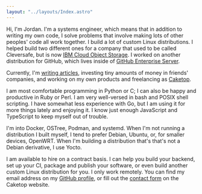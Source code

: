 ```yaml
---
layout: "../layouts/Index.astro"
---
```


Hi, I'm Jordan.
I'm a systems engineer, which means that in addition to writing my own code, I solve problems that involve making lots of other peoples' code all work together.
I build a lot of custom Linux distributions.
I helped build two different ones for a company that used to be called Cleversafe, but is now [IBM Cloud Object Storage](https://www.ibm.com/cloud/object-storage).
I worked on another distribution for GitHub, which lives inside of [GitHub Enterprise Server](https://docs.github.com/en/enterprise-server@3.5/admin/overview/about-github-enterprise-server).

Currently, I'm [writing articles](portfolio), investing tiny amounts of money in friends' companies, and working on my own products and freelancing as [Caketop](https://caketop.app).

I am most comfortable programming in Python or C; I can also be happy and productive in Ruby or Perl.
I am very well-versed in bash and POSIX shell scripting.
I have somewhat less experience with Go, but I am using it for more things lately and enjoying it.
I know just enough JavaScript and TypeScript to keep myself out of trouble.

I'm into Docker, OSTree, Podman, and systemd.
When I'm not running a distribution I built myself, I tend to prefer Debian, Ubuntu, or, for smaller devices, OpenWRT.
When I'm building a distribution that's that's not a Debian derivative, I use Yocto.

I am available to hire on a contract basis.
I can help you build your backend, set up your CI, package and publish your software, or even build another custom Linux distribution for you.
I only work remotely.
You can find my email address on my [GitHub profile](https://github.com/jordemort), or fill out the [contact form](https://caketop.app/#contact) on the Caketop website.
